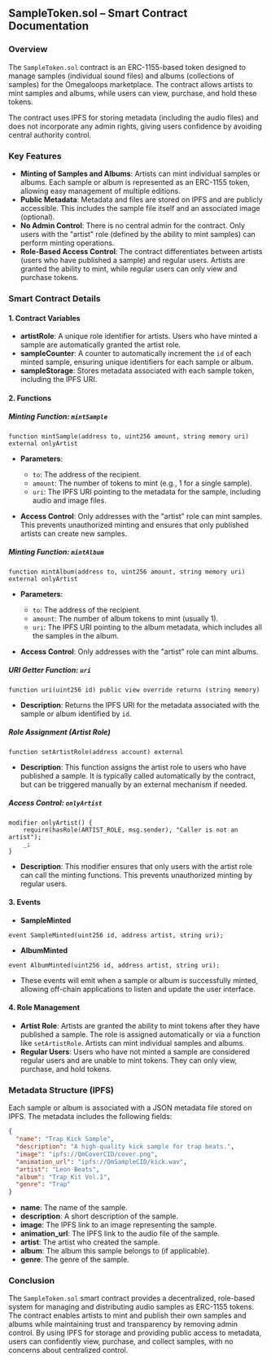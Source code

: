 ## SampleToken.sol – Smart Contract Documentation

### Overview

The `SampleToken.sol` contract is an ERC-1155-based token designed to manage samples (individual sound files) and albums (collections of samples) for the Omegaloops marketplace. The contract allows artists to mint samples and albums, while users can view, purchase, and hold these tokens.

The contract uses IPFS for storing metadata (including the audio files) and does not incorporate any admin rights, giving users confidence by avoiding central authority control.

### Key Features

* **Minting of Samples and Albums**: Artists can mint individual samples or albums. Each sample or album is represented as an ERC-1155 token, allowing easy management of multiple editions.
* **Public Metadata**: Metadata and files are stored on IPFS and are publicly accessible. This includes the sample file itself and an associated image (optional).
* **No Admin Control**: There is no central admin for the contract. Only users with the "artist" role (defined by the ability to mint samples) can perform minting operations.
* **Role-Based Access Control**: The contract differentiates between artists (users who have published a sample) and regular users. Artists are granted the ability to mint, while regular users can only view and purchase tokens.

### Smart Contract Details

#### 1. Contract Variables

* **artistRole**: A unique role identifier for artists. Users who have minted a sample are automatically granted the artist role.
* **sampleCounter**: A counter to automatically increment the `id` of each minted sample, ensuring unique identifiers for each sample or album.
* **sampleStorage**: Stores metadata associated with each sample token, including the IPFS URI.

#### 2. Functions

##### Minting Function: `mintSample`

```solidity
function mintSample(address to, uint256 amount, string memory uri) external onlyArtist
```

* **Parameters**:

  * `to`: The address of the recipient.
  * `amount`: The number of tokens to mint (e.g., 1 for a single sample).
  * `uri`: The IPFS URI pointing to the metadata for the sample, including audio and image files.
* **Access Control**: Only addresses with the "artist" role can mint samples. This prevents unauthorized minting and ensures that only published artists can create new samples.

##### Minting Function: `mintAlbum`

```solidity
function mintAlbum(address to, uint256 amount, string memory uri) external onlyArtist
```

* **Parameters**:

  * `to`: The address of the recipient.
  * `amount`: The number of album tokens to mint (usually 1).
  * `uri`: The IPFS URI pointing to the album metadata, which includes all the samples in the album.
* **Access Control**: Only addresses with the "artist" role can mint albums.

##### URI Getter Function: `uri`

```solidity
function uri(uint256 id) public view override returns (string memory)
```

* **Description**: Returns the IPFS URI for the metadata associated with the sample or album identified by `id`.

##### Role Assignment (Artist Role)

```solidity
function setArtistRole(address account) external
```

* **Description**: This function assigns the artist role to users who have published a sample. It is typically called automatically by the contract, but can be triggered manually by an external mechanism if needed.

##### Access Control: `onlyArtist`

```solidity
modifier onlyArtist() {
    require(hasRole(ARTIST_ROLE, msg.sender), "Caller is not an artist");
    _;
}
```

* **Description**: This modifier ensures that only users with the artist role can call the minting functions. This prevents unauthorized minting by regular users.

#### 3. Events

* **SampleMinted**

```solidity
event SampleMinted(uint256 id, address artist, string uri);
```

* **AlbumMinted**

```solidity
event AlbumMinted(uint256 id, address artist, string uri);
```

* These events will emit when a sample or album is successfully minted, allowing off-chain applications to listen and update the user interface.

#### 4. Role Management

* **Artist Role**: Artists are granted the ability to mint tokens after they have published a sample. The role is assigned automatically or via a function like `setArtistRole`. Artists can mint individual samples and albums.
* **Regular Users**: Users who have not minted a sample are considered regular users and are unable to mint tokens. They can only view, purchase, and hold tokens.

### Metadata Structure (IPFS)

Each sample or album is associated with a JSON metadata file stored on IPFS. The metadata includes the following fields:

```json
{
  "name": "Trap Kick Sample",
  "description": "A high-quality kick sample for trap beats.",
  "image": "ipfs://QmCoverCID/cover.png",
  "animation_url": "ipfs://QmSampleCID/kick.wav",
  "artist": "Leon Beats",
  "album": "Trap Kit Vol.1",
  "genre": "Trap"
}
```

* **name**: The name of the sample.
* **description**: A short description of the sample.
* **image**: The IPFS link to an image representing the sample.
* **animation\_url**: The IPFS link to the audio file of the sample.
* **artist**: The artist who created the sample.
* **album**: The album this sample belongs to (if applicable).
* **genre**: The genre of the sample.

### Conclusion

The `SampleToken.sol` smart contract provides a decentralized, role-based system for managing and distributing audio samples as ERC-1155 tokens. The contract enables artists to mint and publish their own samples and albums while maintaining trust and transparency by removing admin control. By using IPFS for storage and providing public access to metadata, users can confidently view, purchase, and collect samples, with no concerns about centralized control.
